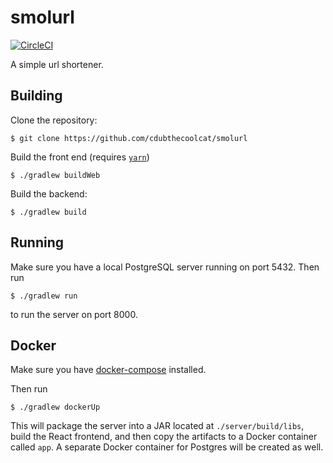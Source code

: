 # smolurl

[![CircleCI](https://circleci.com/gh/cdubthecoolcat/smolurl.svg?style=svg)](https://circleci.com/gh/cdubthecoolcat/smolurl)

A simple url shortener.

## Building

Clone the repository:
```
$ git clone https://github.com/cdubthecoolcat/smolurl
```
Build the front end (requires [`yarn`](https://yarnpkg.com/))
```
$ ./gradlew buildWeb
```
Build the backend:
```
$ ./gradlew build
```

## Running
Make sure you have a local PostgreSQL server running on port 5432.
Then run
```
$ ./gradlew run
```
to run the server on port 8000.

## Docker

Make sure you have [docker-compose](https://docs.docker.com/compose/) installed.

Then run

```
$ ./gradlew dockerUp
```

This will package the server into a JAR located at `./server/build/libs`, build the React frontend, and then copy the artifacts to a Docker container called `app`. A separate Docker container for Postgres will be created as well.
